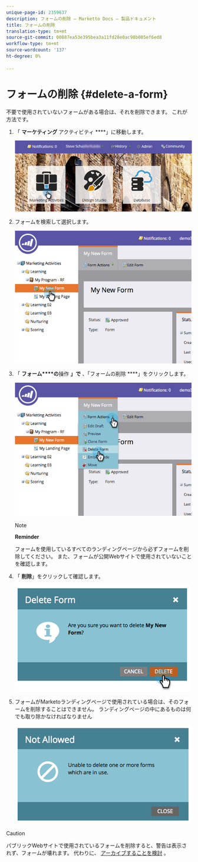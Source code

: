 ```yaml
---
unique-page-id: 2359637
description: フォームの削除 — Marketto Docs — 製品ドキュメント
title: フォームの削除
translation-type: tm+mt
source-git-commit: 00887ea53e395bea3a11fd28e0ac98b085ef6ed8
workflow-type: tm+mt
source-wordcount: '137'
ht-degree: 0%

---
```



# フォームの削除 {#delete-a-form}

不要で使用されていないフォームがある場合は、それを削除できます。 これが方法です。

1. 「 **マーケティング** アクティビティ ****」に移動します。

   ![](assets/login-marketing-activities-3.png)

1. フォームを検索して選択します。

   ![](assets/image2014-9-15-12-3a1-3a18.png)

1. 「 **フォーム****の**&#x200B;操作 **」で** 、「フォームの削除 ****」をクリックします。

   ![](assets/image2014-9-15-12-3a1-3a27.png)

   >[!NOTE]
   >
   >**Reminder**
   >
   >
   >フォームを使用しているすべてのランディングページから必ずフォームを削除してください。 また、フォームが公開Webサイトで使用されていないことを確認します。

1. 「 **削除**」をクリックして確認します。

   ![](assets/image2014-9-15-12-3a1-3a37.png)

1. フォームがMarketoランディングページで使用されている場合は、そのフォームを削除することはできません。 ランディングページの中にあるものは何でも取り除かなければなりません

   ![](assets/image2014-9-15-12-3a1-3a44.png)

>[!CAUTION]
>
>パブリックWebサイトで使用されているフォームを削除すると、警告は表示されず、フォームが壊れます。 代わりに、 [アーカイブすることを検討](../../../../product-docs/email-marketing/drip-nurturing/using-stream-content/archive-and-unarchive-stream-content.md) 。

